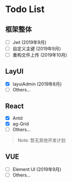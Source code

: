 # Todo List

## 框架整体

- [ ] Jwt (2019年9月)
- [ ] 自定义主键 (2019年9月)
- [ ] 重构文件上传 (2019年10月)

## LayUI

- [x] layuiAdmin (2019年8月)
- [ ] Others...

## React

- [x] Antd
- [x] ag-Grid
- [ ] Others...

> Note: 暂无其他开发计划

## VUE

- [ ] Element UI (2019年9月)
- [ ] Others...
